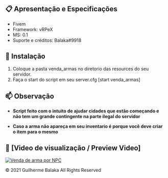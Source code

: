 ## 📋 Apresentação e Especificações
- Fivem
- Framework: vRPeX
- MS: 0.1
- Suporte e créditos: Balaka#9918

## 🔧 Instalação
1. Coloque a pasta venda_armas no diretorio das resources do seu servidor.
2. Faça o start do script em seu server.cfg [start venda_armas]

## 📫 Observação

- **Script feito com o intuito de ajudar cidades que estão começando e não tem um grande contingente na parte ilegal do servidor**

- **Caso a arma não apareça em seu inventario é porque você deve criar o item para o mesmo**


## 🔎 [Video de visualização / Preview Video]

[![Venda de arma por NPC](http://img.youtube.com/vi/5e1nrkyeLRk/0.jpg)](http://www.youtube.com/watch?v=5e1nrkyeLRk "Preview ")

© 2021 Guilherme Balaka All Rights Reserved
